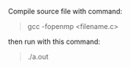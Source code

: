 Compile source file with command: 
> gcc -fopenmp <filename.c>

then run with this command:
> ./a.out

